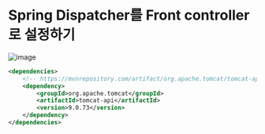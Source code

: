 # Spring Dispatcher를 Front controller로 설정하기

![image](https://docs.spring.io/spring-framework/docs/2.0.8/reference/images/mvc.png)

```xml
<dependencies>
  	<!-- https://mvnrepository.com/artifact/org.apache.tomcat/tomcat-api -->
	<dependency>
	    <groupId>org.apache.tomcat</groupId>
	    <artifactId>tomcat-api</artifactId>
	    <version>9.0.73</version>
	</dependency>  	
</dependencies>
```

